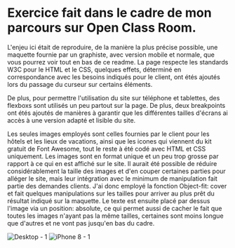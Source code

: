 # Exercice fait dans le cadre de mon parcours sur Open Class Room.

L'enjeu ici était de reproduire, de la manière la plus précise possible, une maquette fournie par un graphiste, avec version mobile et normale, que vous pourrez voir tout en bas de ce readme.
La page respecte les standards W3C pour le HTML et le CSS, quelques effets, déterminé en correspondance avec les besoins indiqués pour le client, ont étés ajoutés lors du passage du curseur sur certains éléments.

De plus, pour permettre l'utilisation du site sur téléphone et tablettes, des flexboxs sont utilisés un peu partout sur la page. De plus, deux breakpoints ont étés ajoutés de manières à garantir que les différentes tailles d'écrans ai accès à une version adapté et lisible du site.

Les seules images employés sont celles fournies par le client pour les hôtels et les lieux de vacations, ainsi que les icones qui viennent du kit gratuit de Font Awesome, tout le reste à été codé avec HTML et CSS uniquement.
Les images sont en format unique et un peu trop grosse par rapport à ce qui en est affiché sur le site. Il aurait été possible de réduire considérablement la taille des images et d'en couper certaines parties pour alléger le site, mais leur intégration avec le minimum de manipulation fait partie des demandes clients.
J'ai donc employé la fonction Object-fit: cover et fait quelques manipulations sur les tailles pour arriver au plus prêt du résultat indiqué sur la maquette. Le texte est ensuite placé par dessus l'image via un position: absolute, ce qui permet aussi de cacher le fait que toutes les images n'ayant pas la même tailles, certaines sont moins longue que d'autres et ne vont pas jusqu'en bas du cadre.

![Desktop - 1](https://user-images.githubusercontent.com/7791981/131214099-07f61385-9f40-4171-a7a1-0e3105631174.png)
![iPhone 8 - 1](https://user-images.githubusercontent.com/7791981/131214107-b40dc98c-7b24-44ca-8eef-f1fead1c1fdc.png)

